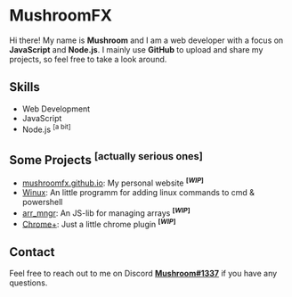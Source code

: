 # MushroomFX

Hi there! My name is **Mushroom** and I am a web developer with a focus on **JavaScript** and **Node.js**. I mainly use **GitHub** to upload and share my projects, so feel free to take a look around.

## Skills

- Web Development
- JavaScript
- Node.js <sup>[a bit]</sup>

## Some Projects <sup>[actually serious ones]</sup>

- [mushroomfx.github.io](https://mushroomfx.github.io/): My personal website <sup>**[*WIP*]**</sup>
- [Winux](https://github.com/MushroomFX/Winux): An little programm for adding linux commands to cmd & powershell
- [arr_mngr](https://github.com/MushroomFX/arr_mngr): An JS-lib for managing arrays <sup>**[*WIP*]**</sup>
- [Chrome+](https://github.com/MushroomFX/Chrome-): Just a little chrome plugin <sup>**[*WIP*]**</sup>

## Contact

Feel free to reach out to me on Discord **[Mushroom#1337](discord.com/users/355012453609897985)** if you have any questions.
